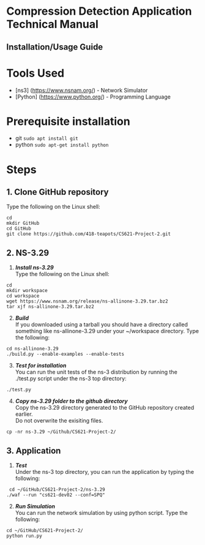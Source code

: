 # Compression Detection Application Technical Manual

## Installation/Usage Guide
# Tools Used
* [ns3] (https://www.nsnam.org/) - Network Simulator
* [Python] (https://www.python.org/) - Programming Language

# Prerequisite installation 
* git ```sudo apt install git```  
* python ```sudo apt-get install python```   

# Steps
## 1. Clone GitHub repository
Type the following on the Linux shell:

```cd```   
```mkdir GitHub```   
```cd GitHub```   
```git clone https://github.com/418-teapots/CS621-Project-2.git```   

## 2. NS-3.29
1) ***Install ns-3.29***  
Type the following on the Linux shell:

```cd```  
```mkdir workspace```  
```cd workspace```  
```wget https://www.nsnam.org/release/ns-allinone-3.29.tar.bz2```  
```tar xjf ns-allinone-3.29.tar.bz2```  
  
2) ***Build***  
If you downloaded using a tarball you should have a directory called something like ns-allinone-3.29 under your ~/workspace directory. Type the following:

```cd ns-allinone-3.29```  
```./build.py --enable-examples --enable-tests```  
  
3) ***Test for installation***  
You can run the unit tests of the ns-3 distribution by running the ./test.py script under the ns-3 top directory:  
  
```./test.py```   

4) ***Copy ns-3.29 folder to the github directory***  
Copy the ns-3.29 directory generated to the GitHub repository created earlier.  
Do not overwrite the exisiting files.  

```cp -nr ns-3.29 ~/Github/CS621-Project-2/```

## 3. Application 
1) ***Test***  
Under the ns-3 top directory, you can run the application by typing the following:

``` cd ~/GitHub/CS621-Project-2/ns-3.29```   
```./waf --run "cs621-dev02 --conf=SPQ"```  
  
2) ***Run Simulation***  
You can run the network simulation by using python script. Type the following:  

```cd ~/GitHub/CS621-Project-2/ ```   
```python run.py```  
